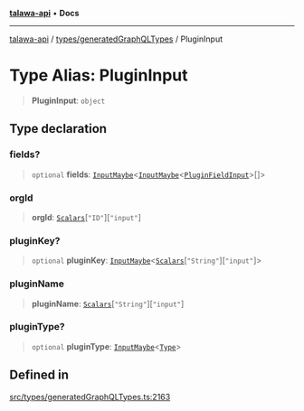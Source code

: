[**talawa-api**](../../../README.md) • **Docs**

***

[talawa-api](../../../modules.md) / [types/generatedGraphQLTypes](../README.md) / PluginInput

# Type Alias: PluginInput

> **PluginInput**: `object`

## Type declaration

### fields?

> `optional` **fields**: [`InputMaybe`](InputMaybe.md)\<[`InputMaybe`](InputMaybe.md)\<[`PluginFieldInput`](PluginFieldInput.md)\>[]\>

### orgId

> **orgId**: [`Scalars`](Scalars.md)\[`"ID"`\]\[`"input"`\]

### pluginKey?

> `optional` **pluginKey**: [`InputMaybe`](InputMaybe.md)\<[`Scalars`](Scalars.md)\[`"String"`\]\[`"input"`\]\>

### pluginName

> **pluginName**: [`Scalars`](Scalars.md)\[`"String"`\]\[`"input"`\]

### pluginType?

> `optional` **pluginType**: [`InputMaybe`](InputMaybe.md)\<[`Type`](Type.md)\>

## Defined in

[src/types/generatedGraphQLTypes.ts:2163](https://github.com/PalisadoesFoundation/talawa-api/blob/fe65d855b3d1e3e4af621340e7e8bfa0325634c1/src/types/generatedGraphQLTypes.ts#L2163)
